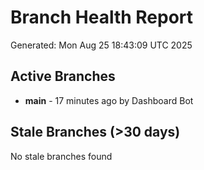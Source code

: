 # Branch Health Report
Generated: Mon Aug 25 18:43:09 UTC 2025

## Active Branches
- **main** - 17 minutes ago by Dashboard Bot

## Stale Branches (>30 days)
No stale branches found
